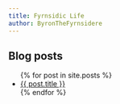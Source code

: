 ```yaml
---
title: Fyrnsidic Life
author: ByronTheFyrnsidere
---
```


## Blog posts

<ul>
  {% for post in site.posts %}
    <li>
      <a href="{{ post.url }}">{{ post.title }}</a>
    </li>
  {% endfor %}
</ul>
